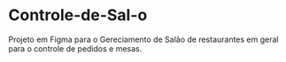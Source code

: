 # Controle-de-Sal-o
Projeto em Figma para o Gereciamento de Salão de restaurantes em geral para o controle de pedidos e mesas. 
